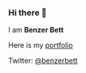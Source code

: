 ### Hi there 👋
I am **Benzer Bett**

Here is my [portfolio](https://benzerbett.github.io)

Twitter: [@benzerbett](https://twitter.com/benzerbett)

<!--
**benzerbett/benzerbett** is a ✨ _special_ ✨ repository because its `README.md` (this file) appears on your GitHub profile.

Here are some ideas to get you started:

- 🔭 I’m currently working on ...
- 🌱 I’m currently learning ...
- 👯 I’m looking to collaborate on ...
- 🤔 I’m looking for help with ...
- 💬 Ask me about ...
- 📫 How to reach me: ...
- 😄 Pronouns: ...
- ⚡ Fun fact: ...
-->
